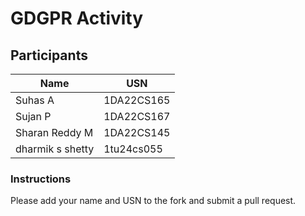# GDGPR Activity

## Participants

| Name   | USN        |
|--------|------------|
| Suhas A| 1DA22CS165 |
| Sujan P| 1DA22CS167 |
| Sharan Reddy M| 1DA22CS145|
|dharmik s shetty|1tu24cs055|

### Instructions
Please add your name and USN to the fork and submit a pull request.


